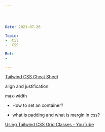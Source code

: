 ```yaml
---




Date: 2021-07-26

Topic:
-  til
-  CSS

Ref:
-

---
```





[Tailwind CSS Cheat Sheet](https://nerdcave.com/tailwind-cheat-sheet)

align and justification

max-width

* How to set an container?

* what is padding and what is margin in css?

[Using Tailwind CSS Grid Classes - YouTube](https://www.youtube.com/watch?v=Y891NBAdtgI)




